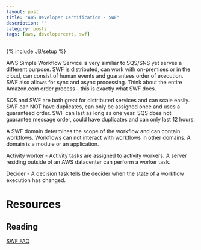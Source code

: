 ```yaml
---
layout: post
title: "AWS Developer Certification - SWF"
description: ""
category: posts
tags: [aws, developercert, swf]
---
```

{% include JB/setup %}

AWS Simple Workflow Service is very similiar to SQS/SNS yet serves a different purpose. SWF is distributed, can work with on-premises or in the cloud, can consist of human events and guarantees order of execution. SWF also allows for sync and async processing. Think about the entire Amazon.com order process - this is exactly what SWF does. 

SQS and SWF are both great for distributed services and can scale easily.  SWF can NOT have duplicates, can only be assigned once and uses a guaranteed order. SWF can last as long as one year. SQS does not guarantee message order, could have duplicates and can only last 12 hours. 

A SWF domain determines the scope of the workflow and can contain workflows. Workflows can not interact with workflows in other domains. A domain is a module or an application.

Activity worker - Activity tasks are assigned to activity workers. A server residing outside of an AWS datacenter can perform a worker task.

Decider - A decision task tells the decider when the state of a workflow execution has changed.

# Resources

## Reading
[SWF FAQ](https://aws.amazon.com/swf/faqs/)